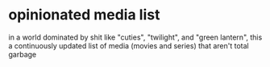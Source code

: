 # opinionated media list

in a world dominated by shit like "cuties", "twilight", and "green lantern",
this a continuously updated list of media (movies and series) that aren't total
garbage
